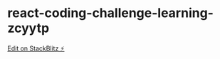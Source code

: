 # react-coding-challenge-learning-zcyytp

[Edit on StackBlitz ⚡️](https://stackblitz.com/edit/react-coding-challenge-learning-zcyytp)